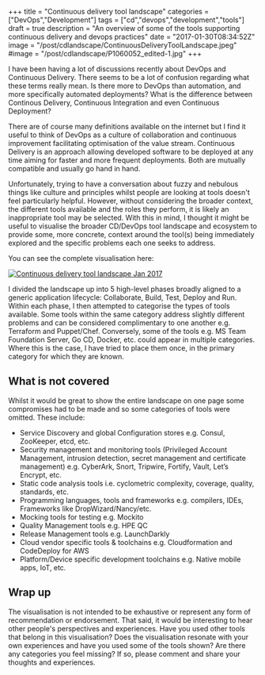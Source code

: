 +++
title = "Continuous delivery tool landscape"
categories = ["DevOps","Development"]
tags = ["cd","devops","development","tools"]
draft = true
description = "An overview of some of the tools supporting continuous delivery and devops practices"
date = "2017-01-30T08:34:52Z"
image = "/post/cdlandscape/ContinuousDeliveryToolLandscape.jpeg"
#image = "/post/cdlandscape/P1060052_edited-1.jpg"
+++

I have been having a lot of discussions recently about DevOps and Continuous Delivery.  There seems to be a lot of confusion regarding what these terms really mean.  Is there more to DevOps than automation, and more specifically automated deployments?  What is the difference between Continous Delivery, Continuous Integration and even Continuous Deployment?

There are of course many definitions available on the internet but I find it useful to think of DevOps as a culture of collaboration and continuous improvement facilitating optimisation of the value stream.  Continuous Delivery is an approach allowing developed software to be deployed at any time aiming for faster and more frequent deployments. Both are mutually compatible and usually go hand in hand.

Unfortunately, trying to have a conversation about fuzzy and nebulous things like culture and principles whilst people are looking at tools doesn't feel particularly helpful.  However, without considering the broader context, the different tools available and the roles they perform, it is likely an inappropriate tool may be selected. With this in mind, I thought it might be useful to visualise the broader CD/DevOps tool landscape and ecosystem to provide some, more concrete, context around the tool(s) being immediately explored and the specific problems each one seeks to address.  

You can see the complete visualisation here: 

<a href="/post/cdlandscape/ContinuousDeliveryToolLandscape.jpeg">
	<img src="/post/cdlandscape/ContinuousDeliveryToolLandscape.jpeg" alt="Continuous delivery tool landscape Jan 2017">
</a>

I divided the landscape up into 5 high-level phases broadly aligned to a generic application lifecycle: Collaborate, Build, Test, Deploy and Run.  Within each phase, I then attempted to categorise the types of tools available.  Some tools within the same category address slightly different problems and can be considered complimentary to one another e.g. Terraform and Puppet/Chef.  Conversely, some of the tools e.g. MS Team Foundation Server, Go CD, Docker, etc. could appear in multiple categories.  Where this is the case, I have tried to place them once, in the primary category for which they are known.  

## What is not covered

Whilst it would be great to show the entire landscape on one page some compromises had to be made and so some categories of tools were omitted.  These include:

- Service Discovery and global Configuration stores e.g. Consul, ZooKeeper, etcd, etc.
- Security management and monitoring tools (Privileged Account Management, intrusion detection, secret management and certificate management) e.g. CyberArk, Snort, Tripwire, Fortify, Vault, Let’s Encrypt, etc.
- Static code analysis tools i.e. cyclometric complexity, coverage, quality, standards, etc.
- Programming languages, tools and frameworks e.g. compilers, IDEs, Frameworks like DropWizard/Nancy/etc.
- Mocking tools for testing e.g. Mockito
- Quality Management tools e.g. HPE QC
- Release Management tools e.g. LaunchDarkly
- Cloud vendor specific tools & toolchains e.g. Cloudformation and CodeDeploy for AWS
- Platform/Device specific development toolchains e.g. Native mobile apps, IoT, etc.

## Wrap up

The visualisation is not intended to be exhaustive or represent any form of recommendation or endorsement.  That said, it would be interesting to hear other people's perspectives and experiences.  Have you used other tools that belong in this visualisation?  Does the visualisation resonate with your own experiences and have you used some of the tools shown?  Are there any categories you feel missing?  If so, please comment and share your thoughts and experiences. 